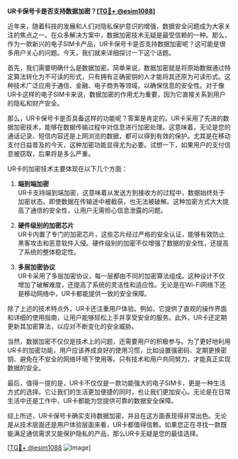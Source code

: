 **UR卡保号卡是否支持数据加密？[[TG💪+ @esim1088](https://t.me/s/esim1088)]**

近年来，随着科技的发展和人们对隐私保护意识的增强，数据安全问题成为大家关注的焦点之一。在众多解决方案中，数据加密技术无疑是最受信赖的一种。那么，作为一款新兴的电子SIM卡产品，UR卡保号卡是否支持数据加密呢？这可能是很多用户关心的问题。今天，我们就来详细探讨一下这个话题。

首先，我们需要明确什么是数据加密。简单来说，数据加密就是将原始数据通过特定算法转化为不可读的形式，只有拥有正确密钥的人才能将其还原为可读形式。这种技术广泛应用于通信、金融、电子商务等领域，以确保信息的安全性。对于像UR卡这样的电子SIM卡来说，数据加密的作用尤为重要，因为它直接关系到用户的隐私和财产安全。

那么，UR卡保号卡是否具备这样的功能呢？答案是肯定的。UR卡采用了先进的数据加密技术，能够在数据传输过程中对信息进行加密处理。这意味着，无论是您的通话记录、短信内容还是上网浏览的数据，都可以得到有效的保护。尤其是在移动支付日益普及的今天，这种加密功能显得尤为必要。试想一下，如果用户的支付信息被窃取，后果将是多么严重。

UR卡的加密技术主要体现在以下几个方面：

1. **端到端加密**  
   UR卡支持端到端加密，这意味着从发送方到接收方的过程中，数据始终处于加密状态。即使数据在传输途中被截获，也无法被破解。这种加密方式大大提高了通信的安全性，让用户无需担心信息泄露的问题。

2. **硬件级别的加密芯片**  
   UR卡内置了专门的加密芯片，这些芯片经过严格的安全认证，能够有效防止黑客攻击和恶意软件入侵。硬件级别的加密不仅增强了数据的安全性，还提高了系统的整体稳定性。

3. **多层加密协议**  
   UR卡采用了多层加密协议，每一层都由不同的加密算法组成。这种设计不仅增加了破解难度，还提高了系统的灵活性和适应性。无论是在Wi-Fi网络下还是移动网络中，UR卡都能提供一致的安全保障。

除了上述的技术特点外，UR卡还注重用户体验。例如，它提供了直观的操作界面和详细的使用指南，让用户能够轻松上手并享受安全的服务。此外，UR卡还定期更新其加密算法，以应对不断变化的安全威胁。

当然，数据加密不仅仅是技术上的问题，还需要用户的积极参与。为了更好地利用UR卡的加密功能，用户应该养成良好的使用习惯，比如设置强密码、定期更换密钥、避免在不安全的网络环境下使用等。只有技术和用户共同努力，才能真正实现数据的安全。

最后，值得一提的是，UR卡不仅仅是一款功能强大的电子SIM卡，更是一种生活方式的选择。它让我们的生活更加便捷的同时，也让我们更加安心。无论是在日常生活中还是工作中，UR卡都能为您提供可靠的数据安全保障。

综上所述，UR卡保号卡确实支持数据加密，并且在这方面表现得非常出色。无论是从技术层面还是用户体验层面来看，UR卡都值得信赖。如果您正在寻找一款既能满足通信需求又能保护隐私的产品，那么UR卡无疑是您的最佳选择。

[[TG💪+ @esim1088](https://t.me/s/esim1088) ![Image](https://i.postimg.cc/4NQfJmqS/Snipaste-2025-05-13-00-14-12.png)]
